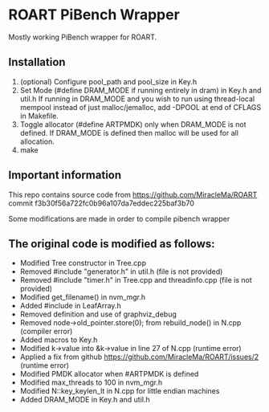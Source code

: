 # ROART PiBench Wrapper

Mostly working PiBench wrapper for ROART.

## Installation
1. (optional) Configure pool_path and pool_size in Key.h
2. Set Mode (#define DRAM_MODE if running entirely in dram) in Key.h and util.h
If running in DRAM_MODE and you wish to run using thread-local mempool instead of just malloc/jemalloc,
add -DPOOL at end of CFLAGS in Makefile.
3. Toggle allocator (#define ARTPMDK) only when DRAM_MODE is not defined.
If DRAM_MODE is defined then malloc will be used for all allocation.
4. make


## Important information
This repo contains source code from https://github.com/MiracleMa/ROART 
commit f3b30f56a722fc0b96a107da7eddec225baf3b70

Some modifications are made in order to compile pibench wrapper

## The original code is modified as follows:
* Modified Tree constructor in Tree.cpp
* Removed #include "generator.h" in util.h (file is not provided)
* Removed #include "timer.h" in Tree.cpp and threadinfo.cpp (file is not provided)
* Modified get_filename() in nvm_mgr.h
* Added #include <map> in LeafArray.h
* Removed definition and use of graphviz_debug 
* Removed node->old_pointer.store(0); from rebuild_node() in N.cpp (compiler error)
* Added macros to Key.h
* Modified k->value into &k->value in line 27 of N.cpp (runtime error)
* Applied a fix from github https://github.com/MiracleMa/ROART/issues/2 (runtime error)
* Modified PMDK allocator when #ARTPMDK is defined
* Modified max_threads to 100 in nvm_mgr.h
* Modified N::key_keylen_lt in N.cpp for little endian machines
* Added DRAM_MODE in Key.h and util.h

